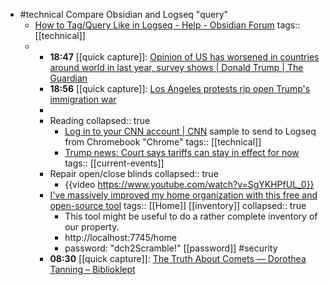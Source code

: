 - #technical Compare Obsidian and Logseq "query"
	- [How to Tag/Query Like in Logseq - Help - Obsidian Forum](https://forum.obsidian.md/t/how-to-tag-query-like-in-logseq/65539/6)
	  tags:: [[technical]]
	- - **18:47** [[quick capture]]:  [Opinion of US has worsened in countries around world in last year, survey shows | Donald Trump | The Guardian](https://www.theguardian.com/us-news/2025/jun/11/opinion-of-us-has-worsened-in-countries-around-world-in-last-year-survey-shows)
	  - **18:56** [[quick capture]]:  [Los Angeles protests rip open Trump's immigration war](https://www.axios.com/2025/06/11/trump-illegal-immigration-deportations-los-angeles)
	  -
	  - Reading
	    collapsed:: true
	  	- [Log in to your CNN account | CNN](https://www.cnn.com/account/log-in?view=tos-update) sample to send to Logseq from Chromebook "Chrome"
	  	  tags:: [[technical]]
	  	- [Trump news: Court says tariffs can stay in effect for now](https://www.ctvnews.ca/world/trumps-tariffs/article/us-appeals-court-lets-trump-administration-keep-collecting-tariffs-while-challenges-continue/)
	  	  tags:: [[current-events]]
	  - Repair open/close blinds
	    collapsed:: true
	  	- {{video https://www.youtube.com/watch?v=SgYKHPfUL_0}}
	  - [I've massively improved my home organization with this free and open-source tool](https://www.xda-developers.com/improved-home-organization-with-free-open-source-tool/)
	    tags:: [[Home]] [[inventory]]
	    collapsed:: true
	  	- This tool might be useful to do a rather complete inventory of our property.
	  	- http://localhost:7745/home
	  	- password: "dch2Scramble!" [[password]] #security
	  - **08:30** [[quick capture]]:  [The Truth About Comets — Dorothea Tanning – Biblioklept](https://biblioklept.org/2018/01/06/the-truth-about-comets-dorothea-tanning/)